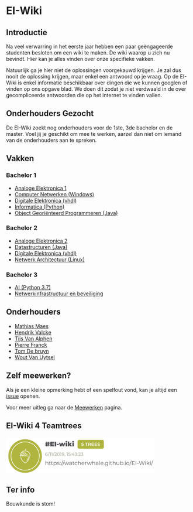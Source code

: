 # EI-Wiki

## Introductie
Na veel verwarring in het eerste jaar hebben een paar geëngageerde studenten besloten om een wiki te maken. De wiki waarop u zich nu bevindt. Hier kan je alles vinden over onze specifieke vakken.

Natuurlijk ga je hier niet de oplossingen voorgekauwd krijgen. Je zal dus nooit de oplossing krijgen, maar enkel een antwoord op je vraag.
Op de EI-Wiki is enkel informatie beschikbaar over dingen die we kunnen googlen of vinden op ons opgave blad.
We doen dit zodat je niet verdwaald in de over gecompliceerde antwoorden die op het internet te vinden vallen.

## Onderhouders Gezocht
De EI-Wiki zoekt nog onderhouders voor de 1ste, 3de bachelor en de master. Voel jij je geschikt om mee te werken, aarzel dan niet om iemand van de onderhouders aan te spreken.

## Vakken
### Bachelor 1

* [Analoge Elektronica 1]()
* [Computer Netwerken (Windows)](/computer-netwerken)
* [Digitale Elektronica (vhdl)](/digitaleelektronica)
* [Informatica (Python)](/informatica)
* [Object Georiënteerd Programmeren (Java)](/java)

### Bachelor 2
    
* [Analoge Elektronica 2]()
* [Datastructuren (Java)](/datastructuren)
* [Digitale Elektronica (vhdl)](/digitaleelektronica)
* [Netwerk Architectuur (Linux)](/netwerk-architectuur)

### Bachelor 3

* [AI (Python 3.7)](/ai)
* [Netwerkinfrastructuur en beveiliging](/infrastructuur)

## Onderhouders
* [Mathias Maes](https://github.com/WatcherWhale)
* [Hendrik Valcke](https://github.com/Hendrik-Valcke)
* [Tijs Van Alphen](https://github.com/TissieVA)
* [Pierre Franck](https://github.com/pixar02)
* [Tom De bruyn](https://github.com/TomD011099)
* [Wout Van Uytsel](https://github.com/Wocco)


## Zelf meewerken?
Als je een kleine opmerking hebt of een spelfout vond, kan je altijd een [issue](https://github.com/WatcherWhale/EI-Wiki/issues) openen.

Voor meer uitleg ga naar de [Meewerken](/meewerken) pagina.

## EI-Wiki 4 Teamtrees
<img src="teamtrees.jpg" height="100px">

## Ter info
Bouwkunde is stom! 
